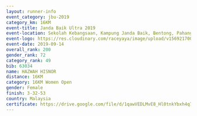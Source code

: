 ```yaml
---
layout: runner-info 
event_category: jbu-2019 
category_km: 16KM 
event-title: Janda Baik Ultra 2019
event-location: Sekolah Kebangsaan, Kampung Janda Baik, Bentong, Pahang, Malaysia 
event-logo: https://res.cloudinary.com/raceyaya/image/upload/v1569217009/logo/janda-baik_vch1pc.jpg 
event-date: 2019-09-14 
overall_rank: 200
gender_rank: 72
category_rank: 49
bib: 63034
name: HAZWAH HISNOR
distance: 16KM
category: 16KM Women Open
gender: Female
finish: 3-32-53
country: Malaysia
certificate: https://drive.google.com/file/d/1qawVEDLMvE8_Hl0tnkYbxh4q7m9TFfPr/view?usp=sharing
---
```

